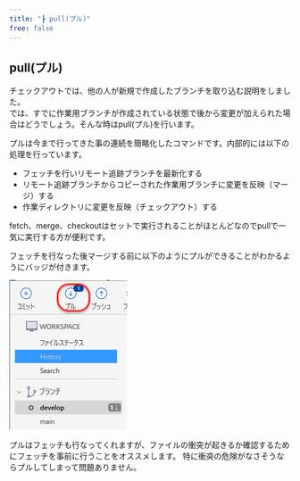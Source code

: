 ```yaml
---
title: "┣ pull(プル)"
free: false
---
```


## pull(プル)

チェックアウトでは、他の人が新規で作成したブランチを取り込む説明をしました。  
では、すでに作業用ブランチが作成されている状態で後から変更が加えられた場合はどうでしょう。そんな時はpull(プル)を行います。

プルは今まで行ってきた事の連続を簡略化したコマンドです。内部的には以下の処理を行っています。
- フェッチを行いリモート追跡ブランチを最新化する
- リモート追跡ブランチからコピーされた作業用ブランチに変更を反映（マージ）する
- 作業ディレクトリに変更を反映（チェックアウト）する

fetch、merge、checkoutはセットで実行されることがほとんどなのでpullで一気に実行する方が便利です。

フェッチを行なった後マージする前に以下のようにプルができることがわかるようにバッジが付きます。

![](/images/books/497459787cb294/practice_14.png)

プルはフェッチも行なってくれますが、ファイルの衝突が起きるか確認するためにフェッチを事前に行うことをオススメします。
特に衝突の危険がなさそうならプルしてしまって問題ありません。
